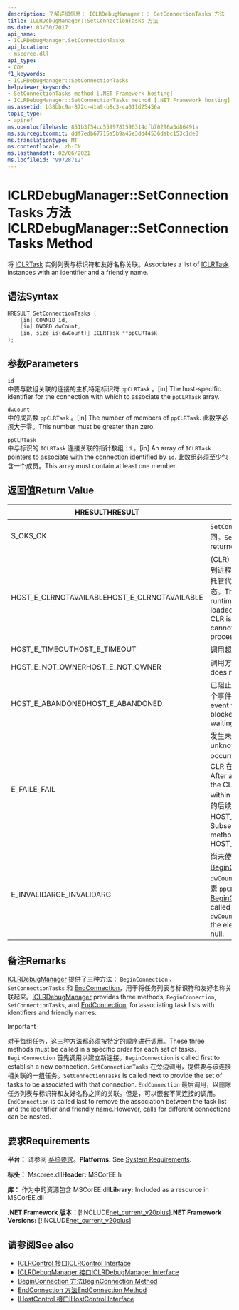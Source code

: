 ```yaml
---
description: 了解详细信息： ICLRDebugManager：： SetConnectionTasks 方法
title: ICLRDebugManager::SetConnectionTasks 方法
ms.date: 03/30/2017
api_name:
- ICLRDebugManager.SetConnectionTasks
api_location:
- mscoree.dll
api_type:
- COM
f1_keywords:
- ICLRDebugManager::SetConnectionTasks
helpviewer_keywords:
- SetConnectionTasks method [.NET Framework hosting]
- ICLRDebugManager::SetConnectionTasks method [.NET Framework hosting]
ms.assetid: b38bbc9a-872c-41a9-b8c3-ca011d25456a
topic_type:
- apiref
ms.openlocfilehash: 851b3f54cc5599781596314dfb70296a3d86491a
ms.sourcegitcommit: ddf7edb67715a5b9a45e3dd44536dabc153c1de0
ms.translationtype: MT
ms.contentlocale: zh-CN
ms.lasthandoff: 02/06/2021
ms.locfileid: "99728712"
---
```

# <a name="iclrdebugmanagersetconnectiontasks-method"></a><span data-ttu-id="10da4-103">ICLRDebugManager::SetConnectionTasks 方法</span><span class="sxs-lookup"><span data-stu-id="10da4-103">ICLRDebugManager::SetConnectionTasks Method</span></span>

<span data-ttu-id="10da4-104">将 [ICLRTask](iclrtask-interface.md) 实例列表与标识符和友好名称关联。</span><span class="sxs-lookup"><span data-stu-id="10da4-104">Associates a list of [ICLRTask](iclrtask-interface.md) instances with an identifier and a friendly name.</span></span>  
  
## <a name="syntax"></a><span data-ttu-id="10da4-105">语法</span><span class="sxs-lookup"><span data-stu-id="10da4-105">Syntax</span></span>  
  
```cpp  
HRESULT SetConnectionTasks (  
    [in] CONNID id,  
    [in] DWORD dwCount,  
    [in, size_is(dwCount)] ICLRTask **ppCLRTask  
);  
```  
  
## <a name="parameters"></a><span data-ttu-id="10da4-106">参数</span><span class="sxs-lookup"><span data-stu-id="10da4-106">Parameters</span></span>  

 `id`  
 <span data-ttu-id="10da4-107">中要与数组关联的连接的主机特定标识符 `ppCLRTask` 。</span><span class="sxs-lookup"><span data-stu-id="10da4-107">[in] The host-specific identifier for the connection with which to associate the `ppCLRTask` array.</span></span>  
  
 `dwCount`  
 <span data-ttu-id="10da4-108">中的成员数 `ppCLRTask` 。</span><span class="sxs-lookup"><span data-stu-id="10da4-108">[in] The number of members of `ppCLRTask`.</span></span> <span data-ttu-id="10da4-109">此数字必须大于零。</span><span class="sxs-lookup"><span data-stu-id="10da4-109">This number must be greater than zero.</span></span>  
  
 `ppCLRTask`  
 <span data-ttu-id="10da4-110">中与标识的 `ICLRTask` 连接关联的指针数组 `id` 。</span><span class="sxs-lookup"><span data-stu-id="10da4-110">[in] An array of `ICLRTask` pointers to associate with the connection identified by `id`.</span></span> <span data-ttu-id="10da4-111">此数组必须至少包含一个成员。</span><span class="sxs-lookup"><span data-stu-id="10da4-111">This array must contain at least one member.</span></span>  
  
## <a name="return-value"></a><span data-ttu-id="10da4-112">返回值</span><span class="sxs-lookup"><span data-stu-id="10da4-112">Return Value</span></span>  
  
|<span data-ttu-id="10da4-113">HRESULT</span><span class="sxs-lookup"><span data-stu-id="10da4-113">HRESULT</span></span>|<span data-ttu-id="10da4-114">说明</span><span class="sxs-lookup"><span data-stu-id="10da4-114">Description</span></span>|  
|-------------|-----------------|  
|<span data-ttu-id="10da4-115">S_OK</span><span class="sxs-lookup"><span data-stu-id="10da4-115">S_OK</span></span>|<span data-ttu-id="10da4-116">`SetConnectionTasks` 已成功返回。</span><span class="sxs-lookup"><span data-stu-id="10da4-116">`SetConnectionTasks` returned successfully.</span></span>|  
|<span data-ttu-id="10da4-117">HOST_E_CLRNOTAVAILABLE</span><span class="sxs-lookup"><span data-stu-id="10da4-117">HOST_E_CLRNOTAVAILABLE</span></span>|<span data-ttu-id="10da4-118"> (CLR) 的公共语言运行时未加载到进程中，或 CLR 处于无法运行托管代码或成功处理调用的状态。</span><span class="sxs-lookup"><span data-stu-id="10da4-118">The common language runtime (CLR) has not been loaded into a process, or the CLR is in a state in which it cannot run managed code or process the call successfully.</span></span>|  
|<span data-ttu-id="10da4-119">HOST_E_TIMEOUT</span><span class="sxs-lookup"><span data-stu-id="10da4-119">HOST_E_TIMEOUT</span></span>|<span data-ttu-id="10da4-120">调用超时。</span><span class="sxs-lookup"><span data-stu-id="10da4-120">The call timed out.</span></span>|  
|<span data-ttu-id="10da4-121">HOST_E_NOT_OWNER</span><span class="sxs-lookup"><span data-stu-id="10da4-121">HOST_E_NOT_OWNER</span></span>|<span data-ttu-id="10da4-122">调用方不拥有该锁。</span><span class="sxs-lookup"><span data-stu-id="10da4-122">The caller does not own the lock.</span></span>|  
|<span data-ttu-id="10da4-123">HOST_E_ABANDONED</span><span class="sxs-lookup"><span data-stu-id="10da4-123">HOST_E_ABANDONED</span></span>|<span data-ttu-id="10da4-124">已阻止的线程或纤程正在等待某个事件时，该事件被取消。</span><span class="sxs-lookup"><span data-stu-id="10da4-124">An event was canceled while a blocked thread or fiber was waiting on it.</span></span>|  
|<span data-ttu-id="10da4-125">E_FAIL</span><span class="sxs-lookup"><span data-stu-id="10da4-125">E_FAIL</span></span>|<span data-ttu-id="10da4-126">发生未知的灾难性故障。</span><span class="sxs-lookup"><span data-stu-id="10da4-126">An unknown catastrophic failure occurred.</span></span> <span data-ttu-id="10da4-127">方法返回 E_FAIL 后，CLR 在该进程内将不再可用。</span><span class="sxs-lookup"><span data-stu-id="10da4-127">After a method returns E_FAIL, the CLR is no longer usable within the process.</span></span> <span data-ttu-id="10da4-128">对宿主方法的后续调用会返回 HOST_E_CLRNOTAVAILABLE。</span><span class="sxs-lookup"><span data-stu-id="10da4-128">Subsequent calls to hosting methods return HOST_E_CLRNOTAVAILABLE.</span></span>|  
|<span data-ttu-id="10da4-129">E_INVALIDARG</span><span class="sxs-lookup"><span data-stu-id="10da4-129">E_INVALIDARG</span></span>|<span data-ttu-id="10da4-130">尚未使用的此值调用[BeginConnection](iclrdebugmanager-beginconnection-method.md) ，或者 `id` `dwCount` 或 `id` 为零，或的一个元素 `ppCLRTask` 为空。</span><span class="sxs-lookup"><span data-stu-id="10da4-130">[BeginConnection](iclrdebugmanager-beginconnection-method.md) has not been called using this value of `id`, or `dwCount` or `id` is zero, or one of the elements of `ppCLRTask` is null.</span></span>|  
  
## <a name="remarks"></a><span data-ttu-id="10da4-131">备注</span><span class="sxs-lookup"><span data-stu-id="10da4-131">Remarks</span></span>  

 <span data-ttu-id="10da4-132">[ICLRDebugManager](iclrdebugmanager-interface.md) 提供了三种方法： `BeginConnection` 、 `SetConnectionTasks` 和 [EndConnection](iclrdebugmanager-endconnection-method.md)，用于将任务列表与标识符和友好名称关联起来。</span><span class="sxs-lookup"><span data-stu-id="10da4-132">[ICLRDebugManager](iclrdebugmanager-interface.md) provides three methods, `BeginConnection`, `SetConnectionTasks`, and [EndConnection](iclrdebugmanager-endconnection-method.md), for associating task lists with identifiers and friendly names.</span></span>  
  
> [!IMPORTANT]
> <span data-ttu-id="10da4-133">对于每组任务，这三种方法都必须按特定的顺序进行调用。</span><span class="sxs-lookup"><span data-stu-id="10da4-133">These three methods must be called in a specific order for each set of tasks.</span></span> <span data-ttu-id="10da4-134">`BeginConnection` 首先调用以建立新连接。</span><span class="sxs-lookup"><span data-stu-id="10da4-134">`BeginConnection` is called first to establish a new connection.</span></span> <span data-ttu-id="10da4-135">`SetConnectionTasks` 在旁边调用，提供要与该连接相关联的一组任务。</span><span class="sxs-lookup"><span data-stu-id="10da4-135">`SetConnectionTasks` is called next to provide the set of tasks to be associated with that connection.</span></span> <span data-ttu-id="10da4-136">`EndConnection` 最后调用，以删除任务列表与标识符和友好名称之间的关联。但是，可以嵌套不同连接的调用。</span><span class="sxs-lookup"><span data-stu-id="10da4-136">`EndConnection` is called last to remove the association between the task list and the identifier and friendly name.However, calls for different connections can be nested.</span></span>  
  
## <a name="requirements"></a><span data-ttu-id="10da4-137">要求</span><span class="sxs-lookup"><span data-stu-id="10da4-137">Requirements</span></span>  

 <span data-ttu-id="10da4-138">**平台：** 请参阅 [系统要求](../../get-started/system-requirements.md)。</span><span class="sxs-lookup"><span data-stu-id="10da4-138">**Platforms:** See [System Requirements](../../get-started/system-requirements.md).</span></span>  
  
 <span data-ttu-id="10da4-139">**标头：** Mscoree.dll</span><span class="sxs-lookup"><span data-stu-id="10da4-139">**Header:** MSCorEE.h</span></span>  
  
 <span data-ttu-id="10da4-140">**库：** 作为中的资源包含 MSCorEE.dll</span><span class="sxs-lookup"><span data-stu-id="10da4-140">**Library:** Included as a resource in MSCorEE.dll</span></span>  
  
 <span data-ttu-id="10da4-141">**.NET Framework 版本：**[!INCLUDE[net_current_v20plus](../../../../includes/net-current-v20plus-md.md)]</span><span class="sxs-lookup"><span data-stu-id="10da4-141">**.NET Framework Versions:** [!INCLUDE[net_current_v20plus](../../../../includes/net-current-v20plus-md.md)]</span></span>  
  
## <a name="see-also"></a><span data-ttu-id="10da4-142">请参阅</span><span class="sxs-lookup"><span data-stu-id="10da4-142">See also</span></span>

- [<span data-ttu-id="10da4-143">ICLRControl 接口</span><span class="sxs-lookup"><span data-stu-id="10da4-143">ICLRControl Interface</span></span>](iclrcontrol-interface.md)
- [<span data-ttu-id="10da4-144">ICLRDebugManager 接口</span><span class="sxs-lookup"><span data-stu-id="10da4-144">ICLRDebugManager Interface</span></span>](iclrdebugmanager-interface.md)
- [<span data-ttu-id="10da4-145">BeginConnection 方法</span><span class="sxs-lookup"><span data-stu-id="10da4-145">BeginConnection Method</span></span>](iclrdebugmanager-beginconnection-method.md)
- [<span data-ttu-id="10da4-146">EndConnection 方法</span><span class="sxs-lookup"><span data-stu-id="10da4-146">EndConnection Method</span></span>](iclrdebugmanager-endconnection-method.md)
- [<span data-ttu-id="10da4-147">IHostControl 接口</span><span class="sxs-lookup"><span data-stu-id="10da4-147">IHostControl Interface</span></span>](ihostcontrol-interface.md)
